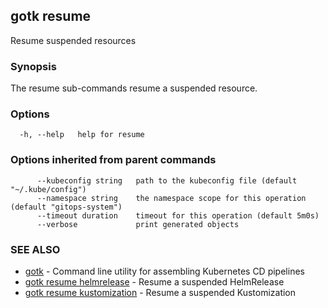## gotk resume

Resume suspended resources

### Synopsis

The resume sub-commands resume a suspended resource.

### Options

```
  -h, --help   help for resume
```

### Options inherited from parent commands

```
      --kubeconfig string   path to the kubeconfig file (default "~/.kube/config")
      --namespace string    the namespace scope for this operation (default "gitops-system")
      --timeout duration    timeout for this operation (default 5m0s)
      --verbose             print generated objects
```

### SEE ALSO

* [gotk](gotk.md)	 - Command line utility for assembling Kubernetes CD pipelines
* [gotk resume helmrelease](gotk_resume_helmrelease.md)	 - Resume a suspended HelmRelease
* [gotk resume kustomization](gotk_resume_kustomization.md)	 - Resume a suspended Kustomization

